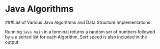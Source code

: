 # Java Algorithms

###List of Various Java Algorithms and Data Structure Implementations

Running `java main` in a terminal returns a random set of numbers followed by a a sorted list for each Algorithm. Sort speed is also included in the output
 
